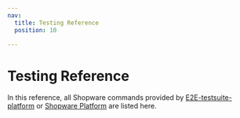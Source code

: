 ```yaml
---
nav:
  title: Testing Reference
  position: 10

---
```


# Testing Reference

In this reference, all Shopware commands provided by [E2E-testsuite-platform](https://github.com/shopware/e2e-testsuite-platform) or [Shopware Platform](https://github.com/shopware/platform) are listed here.
